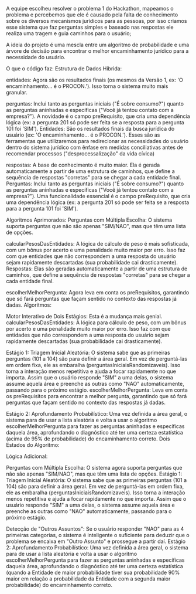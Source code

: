 A equipe escolheu resolver o problema 1 do Hackathon, mapeamos o problema e percebemos que ele é causado pela falta de conhecimento sobre os diversos mecanismos jurídicos para as pessoas, por isso criamos esse sistema que faz perguntas simples e baseado nas respostas ele realiza uma tragem e guia caminhos para o usuário;

A ideia do projeto é uma mescla entre um algoritmo de probabilidade e uma árvore de decisão para encontrar o melhor encaminhamento jurídico para a necessidade do usuário.

O que o código faz:
Estrutura de Dados Híbrida:

entidades: Agora são os resultados finais (os mesmos da Versão 1, ex: 'O encaminhamento... é o PROCON.'). Isso torna o sistema muito mais granular.

perguntas: Inclui tanto as perguntas iniciais ("É sobre consumo?") quanto as perguntas aninhadas e específicas ("Você já tentou contato com a empresa?"). A novidade é o campo preRequisito, que cria uma dependência lógica (ex: a pergunta 201 só pode ser feita se a resposta para a pergunta 101 foi 'SIM').
Entidades: São os resultados finais da busca jurídica do usuário (ex: 'O encaminhamento... é o PROCON.'). Esses são as ferramentas que utilizaremos para redirecionar as necessidades do usuário dentro do sistema jurídico com ênfase em medidas conciliativas antes de recomendar processos ("desprocessalização" da vida cívica)

respostas: A base de conhecimento é muito maior. Ela é gerada automaticamente a partir de uma estrutura de caminhos, que define a sequência de respostas "corretas" para se chegar a cada entidade final.
Perguntas: Inclui tanto as perguntas iniciais ("É sobre consumo?") quanto as perguntas aninhadas e específicas ("Você já tentou contato com a empresa?"). Uma funcionalidade essencial é o campo preRequisito, que cria uma dependência lógica (ex: a pergunta 201 só pode ser feita se a resposta para a pergunta 101 foi 'SIM').

Algoritmos Aprimorados:
Perguntas com Múltipla Escolha: O sistema suporta perguntas que não são apenas "SIM/NAO", mas que têm uma lista de opções.

calcularPesosDasEntidades: A lógica de cálculo de peso é mais sofisticada, com um bônus por acerto e uma penalidade muito maior por erro. Isso faz com que entidades que não correspondem a uma resposta do usuário sejam rapidamente descartadas (sua probabilidade cai drasticamente).
Respostas: Elas são geradas automaticamente a partir de uma estrutura de caminhos, que define a sequência de respostas "corretas" para se chegar a cada entidade final.

escolherMelhorPergunta: Agora leva em conta os preRequisitos, garantindo que só fará perguntas que façam sentido no contexto das respostas já dadas.
Algoritmos:

Motor Interativo de Dois Estágios: Esta é a mudança mais genial.
calcularPesosDasEntidades: A lógica para cálculo de peso, com um bônus por acerto e uma penalidade muito maior por erro. Isso faz com que entidades que não correspondem a uma resposta do usuário sejam rapidamente descartadas (sua probabilidade cai drasticamente).

Estágio 1: Triagem Inicial Aleatória: O sistema sabe que as primeiras perguntas (101 a 104) são para definir a área geral. Em vez de perguntá-las em ordem fixa, ele as embaralha (perguntasIniciaisRandomizaveis). Isso torna a interação menos repetitiva e ajuda a focar rapidamente no que importa. Assim que o usuário responde "SIM" a uma delas, o sistema assume aquela área e preenche as outras como "NAO" automaticamente, passando para o próximo estágio.
escolherMelhorPergunta: Leva em conta os preRequisitos para encontrar a melhor pergunta, garantindo que só fará perguntas que façam sentido no contexto das respostas já dadas.

Estágio 2: Aprofundamento Probabilístico: Uma vez definida a área geral, o sistema para de usar a lista aleatória e volta a usar o algoritmo escolherMelhorPergunta para fazer as perguntas aninhadas e específicas daquela área, aprofundando o diagnóstico até ter uma certeza estatística (acima de 95% de probabilidade) do encaminhamento correto.
Dois Estados do Algoritmo:

Lógica Adicional:

Perguntas com Múltipla Escolha: O sistema agora suporta perguntas que não são apenas "SIM/NAO", mas que têm uma lista de opções.
Estágio 1: Triagem Inicial Aleatória: O sistema sabe que as primeiras perguntas (101 a 104) são para definir a área geral. Em vez de perguntá-las em ordem fixa, ele as embaralha (perguntasIniciaisRandomizaveis). Isso torna a interação menos repetitiva e ajuda a focar rapidamente no que importa. Assim que o usuário responde "SIM" a uma delas, o sistema assume aquela área e preenche as outras como "NAO" automaticamente, passando para o próximo estágio.

Detecção de "Outros Assuntos": Se o usuário responder "NAO" para as 4 primeiras categorias, o sistema é inteligente o suficiente para deduzir que o problema se encaixa em "Outro Assunto" e prossegue a partir daí.
Estágio 2: Aprofundamento Probabilístico: Uma vez definida a área geral, o sistema para de usar a lista aleatória e volta a usar o algoritmo escolherMelhorPergunta para fazer as perguntas aninhadas e específicas daquela área, aprofundando o diagnóstico até ter uma certeza estatística (quando a Entidade de maior probabilidade tiver sua probabilidade 90% maior em relação a probabilidade da Entidade com a segunda maior probabilidade) do encaminhamento correto.